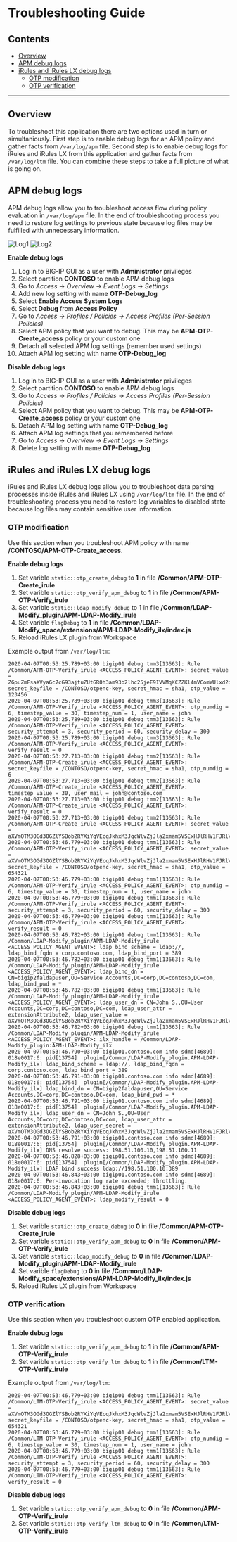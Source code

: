 # Troubleshooting Guide

## Contents

- [Overview](#overview)
- [APM debug logs](#apm-debug-logs)
- [iRules and iRules LX debug logs](#irules-and-irules-lx-debug-logs)
  - [OTP modification](#otp-modification)
  - [OTP verification](#otp-verification)

---

## Overview

To troubleshoot this application there are two options used in turn or simultaniously. First step is to enable debug logs for an APM policy and gather facts from `/var/log/apm` file. Second step is to enable debug logs for iRules and iRules LX from this application and gather facts from `/var/log/ltm` file. You can combine these steps to take a full picture of what is going on.

## APM debug logs

APM debug logs allow you to troubleshoot access flow during policy evaluation in `/var/log/apm` file. In the end of troubleshooting process you need to restore log settings to previous state because log files may be fulfilled with unnecessary information.

![Log1](../pics/tshoot_debug1.png)
![Log2](../pics/tshoot_debug2.png)

**Enable debug logs**
1. Log in to BIG-IP GUI as a user with **Administrator** privileges
2. Select partition **CONTOSO** to enable APM debug logs
3. Go to *Access -> Overview -> Event Logs -> Settings*
4. Add new log setting with name **OTP-Debug_log**
5. Select **Enable Access System Logs**
6. Select **Debug** from **Access Policy**
7. Go to *Access -> Profiles / Policies -> Access Profiles (Per-Session Policies)*
8. Select APM policy that you want to debug. This may be **APM-OTP-Create_access** policy or your custom one
9. Detach all selected APM log settings (remember used settings)
10. Attach APM log setting with name **OTP-Debug_log**

**Disable debug logs**
1. Log in to BIG-IP GUI as a user with **Administrator** privileges
2. Select partition **CONTOSO** to enable APM debug logs
3. Go to *Access -> Profiles / Policies -> Access Profiles (Per-Session Policies)*
4. Select APM policy that you want to debug. This may be **APM-OTP-Create_access** policy or your custom one
5. Detach APM log setting with name **OTP-Debug_log**
6. Attach APM log settings that you remembered before
7. Go to *Access -> Overview -> Event Logs -> Settings*
8. Delete log setting with name **OTP-Debug_log**

## iRules and iRules LX debug logs

iRules and iRules LX debug logs allow you to troubleshoot data parsing processes inside iRules and iRules LX using `/var/log/ltm` file. In the end of troubleshooting process you need to restore log variables to disabled state because log files may contain sensitive user information.

### OTP modification

Use this section when you troubleshoot APM policy with name **/CONTOSO/APM-OTP-Create_access**.

**Enable debug logs**
1. Set varible `static::otp_create_debug` to **1** in file **/Common/APM-OTP-Create_irule**
2. Set varible `static::otp_verify_apm_debug` to **1** in file **/Common/APM-OTP-Verify_irule**
3. Set varible `static::ldap_modify_debug` to **1** in file **/Common/LDAP-Modify_plugin/APM-LDAP-Modify_irule**
4. Set varible `flagDebug` to **1** in file **/Common/LDAP-Modify_space/extensions/APM-LDAP-Modify_ilx/index.js**
5. Reload iRules LX plugin from Workspace

Example output from `/var/log/ltm`:
```
2020-04-07T00:53:25.789+03:00 bigip01 debug tmm3[13663]: Rule /Common/APM-OTP-Verify_irule <ACCESS_POLICY_AGENT_EVENT>: secret_value =
ZGpuZmFsaXVyaGc7cG93ajtuZUtGR0h3am93b2lhc25jeE9IVVMqKCZZKl4mVComWUlxd2dpeXJkYg==, secret_keyfile = /CONTOSO/otpenc-key, secret_hmac = sha1, otp_value = 123456
2020-04-07T00:53:25.789+03:00 bigip01 debug tmm3[13663]: Rule /Common/APM-OTP-Verify_irule <ACCESS_POLICY_AGENT_EVENT>: otp_numdig = 6, timestep_value = 30, timestep_num = 1, user_name = john
2020-04-07T00:53:25.789+03:00 bigip01 debug tmm3[13663]: Rule /Common/APM-OTP-Verify_irule <ACCESS_POLICY_AGENT_EVENT>: security_attempt = 3, security_period = 60, security_delay = 300
2020-04-07T00:53:25.789+03:00 bigip01 debug tmm3[13663]: Rule /Common/APM-OTP-Verify_irule <ACCESS_POLICY_AGENT_EVENT>: verify_result = 0
2020-04-07T00:53:27.713+03:00 bigip01 debug tmm2[13663]: Rule /Common/APM-OTP-Create_irule <ACCESS_POLICY_AGENT_EVENT>: secret_keyfile = /CONTOSO/otpenc-key, secret_hmac = sha1, otp_numdig = 6
2020-04-07T00:53:27.713+03:00 bigip01 debug tmm2[13663]: Rule /Common/APM-OTP-Create_irule <ACCESS_POLICY_AGENT_EVENT>: timestep_value = 30, user_mail = john@contoso.com
2020-04-07T00:53:27.713+03:00 bigip01 debug tmm2[13663]: Rule /Common/APM-OTP-Create_irule <ACCESS_POLICY_AGENT_EVENT>: verify_result = 0
2020-04-07T00:53:27.713+03:00 bigip01 debug tmm2[13663]: Rule /Common/APM-OTP-Create_irule <ACCESS_POLICY_AGENT_EVENT>: secret_value = aXVmOTM3OGd3OGZlYSBob2RYXiYqVEcqJkhxM3JqcWlvZjJla2xmam5VSExHJlRHV1FJRlVIUUlFV1==
2020-04-07T00:53:46.779+03:00 bigip01 debug tmm1[13663]: Rule /Common/APM-OTP-Verify_irule <ACCESS_POLICY_AGENT_EVENT>: secret_value = aXVmOTM3OGd3OGZlYSBob2RYXiYqVEcqJkhxM3JqcWlvZjJla2xmam5VSExHJlRHV1FJRlVIUUlFV1==, secret_keyfile = /CONTOSO/otpenc-key, secret_hmac = sha1, otp_value = 654321
2020-04-07T00:53:46.779+03:00 bigip01 debug tmm1[13663]: Rule /Common/APM-OTP-Verify_irule <ACCESS_POLICY_AGENT_EVENT>: otp_numdig = 6, timestep_value = 30, timestep_num = 1, user_name = john
2020-04-07T00:53:46.779+03:00 bigip01 debug tmm1[13663]: Rule /Common/APM-OTP-Verify_irule <ACCESS_POLICY_AGENT_EVENT>: security_attempt = 3, security_period = 60, security_delay = 300
2020-04-07T00:53:46.779+03:00 bigip01 debug tmm1[13663]: Rule /Common/APM-OTP-Verify_irule <ACCESS_POLICY_AGENT_EVENT>: verify_result = 0
2020-04-07T00:53:46.782+03:00 bigip01 debug tmm1[13663]: Rule /Common/LDAP-Modify_plugin/APM-LDAP-Modify_irule <ACCESS_POLICY_AGENT_EVENT>: ldap_bind_scheme = ldap://, ldap_bind_fqdn = corp.contoso.com, ldap_bind_port = 389
2020-04-07T00:53:46.782+03:00 bigip01 debug tmm1[13663]: Rule /Common/LDAP-Modify_plugin/APM-LDAP-Modify_irule <ACCESS_POLICY_AGENT_EVENT>: ldap_bind_dn = CN=bigip2faldapuser,OU=Service Accounts,DC=corp,DC=contoso,DC=com, ldap_bind_pwd = *
2020-04-07T00:53:46.782+03:00 bigip01 debug tmm1[13663]: Rule /Common/LDAP-Modify_plugin/APM-LDAP-Modify_irule <ACCESS_POLICY_AGENT_EVENT>: ldap_user_dn = CN=John S.,OU=User Accounts,DC=corp,DC=contoso,DC=com, ldap_user_attr = extensionAttribute2, ldap_user_value = aXVmOTM3OGd3OGZlYSBob2RYXiYqVEcqJkhxM3JqcWlvZjJla2xmam5VSExHJlRHV1FJRlVIUUlFV1==
2020-04-07T00:53:46.782+03:00 bigip01 debug tmm1[13663]: Rule /Common/LDAP-Modify_plugin/APM-LDAP-Modify_irule <ACCESS_POLICY_AGENT_EVENT>: ilx_handle = /Common/LDAP-Modify_plugin:APM-LDAP-Modify_ilx
2020-04-07T00:53:46.790+03:00 bigip01.contoso.com info sdmd[4689]: 018e0017:6: pid[13754]  plugin[/Common/LDAP-Modify_plugin.APM-LDAP-Modify_ilx] ldap_bind_scheme = ldap://, ldap_bind_fqdn = corp.contoso.com, ldap_bind_port = 389
2020-04-07T00:53:46.791+03:00 bigip01.contoso.com info sdmd[4689]: 018e0017:6: pid[13754]  plugin[/Common/LDAP-Modify_plugin.APM-LDAP-Modify_ilx] ldap_bind_dn = CN=bigip2faldapuser,OU=Service Accounts,DC=corp,DC=contoso,DC=com, ldap_bind_pwd = *
2020-04-07T00:53:46.791+03:00 bigip01.contoso.com info sdmd[4689]: 018e0017:6: pid[13754]  plugin[/Common/LDAP-Modify_plugin.APM-LDAP-Modify_ilx] ldap_user_dn = CN=John S.,OU=User Accounts,DC=corp,DC=contoso,DC=com, ldap_user_attr = extensionAttribute2, ldap_user_secret = aXVmOTM3OGd3OGZlYSBob2RYXiYqVEcqJkhxM3JqcWlvZjJla2xmam5VSExHJlRHV1FJRlVIUUlFV1==
2020-04-07T00:53:46.791+03:00 bigip01.contoso.com info sdmd[4689]: 018e0017:6: pid[13754]  plugin[/Common/LDAP-Modify_plugin.APM-LDAP-Modify_ilx] DNS resolve success: 198.51.100.10,198.51.100.11
2020-04-07T00:53:46.828+03:00 bigip01.contoso.com info sdmd[4689]: 018e0017:6: pid[13754]  plugin[/Common/LDAP-Modify_plugin.APM-LDAP-Modify_ilx] LDAP bind success ldap://198.51.100.10:389
2020-04-07T00:53:46.843+03:00 bigip01.contoso.com info sdmd[4689]: 018e0017:6: Per-invocation log rate exceeded; throttling.
2020-04-07T00:53:46.843+03:00 bigip01 debug tmm1[13663]: Rule /Common/LDAP-Modify_plugin/APM-LDAP-Modify_irule <ACCESS_POLICY_AGENT_EVENT>: ldap_modify_result = 0
```

**Disable debug logs**
1. Set varible `static::otp_create_debug` to **0** in file **/Common/APM-OTP-Create_irule**
2. Set varible `static::otp_verify_apm_debug` to **0** in file **/Common/APM-OTP-Verify_irule**
3. Set varible `static::ldap_modify_debug` to **0** in file **/Common/LDAP-Modify_plugin/APM-LDAP-Modify_irule**
4. Set varible `flagDebug` to **0** in file **/Common/LDAP-Modify_space/extensions/APM-LDAP-Modify_ilx/index.js**
5. Reload iRules LX plugin from Workspace

### OTP verification

Use this section when you troubleshoot custom OTP enabled application.

**Enable debug logs**
1. Set varible `static::otp_verify_apm_debug` to **1** in file **/Common/APM-OTP-Verify_irule**
2. Set varible `static::otp_verify_ltm_debug` to **1** in file **/Common/LTM-OTP-Verify_irule**

Example output from `/var/log/ltm`:
```
2020-04-07T00:53:46.779+03:00 bigip01 debug tmm1[13663]: Rule /Common/LTM-OTP-Verify_irule <ACCESS_POLICY_AGENT_EVENT>: secret_value = aXVmOTM3OGd3OGZlYSBob2RYXiYqVEcqJkhxM3JqcWlvZjJla2xmam5VSExHJlRHV1FJRlVIUUlFV1==, secret_keyfile = /CONTOSO/otpenc-key, secret_hmac = sha1, otp_value = 654321
2020-04-07T00:53:46.779+03:00 bigip01 debug tmm1[13663]: Rule /Common/LTM-OTP-Verify_irule <ACCESS_POLICY_AGENT_EVENT>: otp_numdig = 6, timestep_value = 30, timestep_num = 1, user_name = john
2020-04-07T00:53:46.779+03:00 bigip01 debug tmm1[13663]: Rule /Common/LTM-OTP-Verify_irule <ACCESS_POLICY_AGENT_EVENT>: security_attempt = 3, security_period = 60, security_delay = 300
2020-04-07T00:53:46.779+03:00 bigip01 debug tmm1[13663]: Rule /Common/LTM-OTP-Verify_irule <ACCESS_POLICY_AGENT_EVENT>: verify_result = 0
```

**Disable debug logs**
1. Set varible `static::otp_verify_apm_debug` to **0** in file **/Common/APM-OTP-Verify_irule**
2. Set varible `static::otp_verify_ltm_debug` to **0** in file **/Common/LTM-OTP-Verify_irule**
